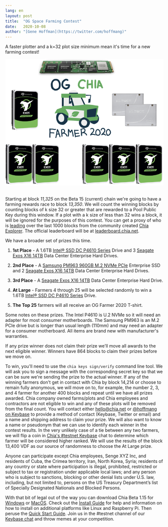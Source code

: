 ```yaml
---
lang: en
layout: post
title:  "OG Space Farming Contest"
date:   2020-10-08
author: "[Gene Hoffman](https://twitter.com/hoffmang)"
---
```


A faster plotter and a k=32 plot size minimum mean it's time for a new farming contest!

<center><img alt="OG Farmer Prizes" src="/assets/OG-Farmer.png"></center><br>

Starting at block *11,325* on the Beta 15 (current) chain we're going to have a farming rewards race to block *13,350*. We will count the winning blocks by counting blocks of k size 32 or greater that are rewarded to a Pool Public Key during this window. If a plot with a k size of less than 32 wins a block, it will be ignored for the purposes of this contest. You can get a proxy of who is [leading](https://www.chiaexplorer.com/charts/puzzlehashes) over the last 1000 blocks from the community created [Chia Explorer](https://www.chiaexplorer.com/). The official leaderboard will be at [leaderboard.chia.net](https://leaderboard.chia.net/).

We have a broader set of prizes this time.

1. **1st Place** - A 1.6TB [Intel® SSD DC P4610 Series](https://ark.intel.com/content/www/us/en/ark/products/140103/intel-ssd-dc-p4610-series-1-6tb-2-5in-pcie-3-1-x4-3d2-tlc.html) Drive and 3 [Seagate Exos X16 14TB](https://www.seagate.com/www-content/datasheets/pdfs/exos-x16-DS2011-3-2008US-en_US.pdf) Data Center Enterprise Hard Drives.

2. **2nd Place** -  A [Samsung PM963 960GB M.2 NVMe PCIe](https://www.samsung.com/semiconductor/global.semi.static/Samsung_PM963-1.pdf) Enterprise SSD and 2 [Seagate Exos X16 14TB](https://www.seagate.com/www-content/datasheets/pdfs/exos-x16-DS2011-3-2008US-en_US.pdf) Data Center Enterprise Hard Drives.

3. **3rd Place** -  A [Seagate Exos X16 14TB](https://www.seagate.com/www-content/datasheets/pdfs/exos-x16-DS2011-3-2008US-en_US.pdf) Data Center Enterprise Hard Drive.

4. **At Large** - Farmers 4 through 25 will be selected randomly to win a 1.6TB [Intel® SSD DC P4610 Series](https://ark.intel.com/content/www/us/en/ark/products/140103/intel-ssd-dc-p4610-series-1-6tb-2-5in-pcie-3-1-x4-3d2-tlc.html) Drive.

5. **The Top 25** farmers will all receive an OG Farmer 2020 T-shirt.

Some notes on these prizes. The Intel P4610 is U.2 NVMe so it will need an adapter for most consumer motherboards. The Samsung PM963 is an M.2 PCIe drive but is longer than usual length (110mm) and may need an adapter for a consumer motherboard. All items are brand new with manufacturer's warranties.

If any prize winner does not claim their prize we'll move all awards to the next eligible winner. Winners have 864 blocks to claim their prizes before we move on.

To win, you'll need to use the `chia keys sign/verify` command line tool. We will ask you to sign a message with the corresponding secret key so that we can be sure we're sending the prize to the actual winner. If any of the winning farmers don't get in contact with Chia by block 14,214 or choose to remain fully anonymous, we will move on to, for example, the number 2, 3, and 4 farmer for another 400 blocks and repeat until we have all prizes awarded. Chia company owned farms/plots and Chia employees and contractors are not eligible to win and any of these plots will be removed from the final count. You will contact either hello@chia.net or [@hoffmang on Keybase](https://keybase.io/hoffmang) to provide a method of contact (Keybase, Twitter or email) and a name and shipping address to claim your prize. We will also want to know a name or pseudonym that we can use to identify each winner in the contest results. In the very unlikely case of a tie between any two farmers, we will flip a coin in [Chia's #testnet Keybase](https://keybase.io/team/chia_network.public) chat to determine which farmer will be considered higher ranked. We will use the results of the block 13,400 VDF as our source of randomness to choose the At Large prize.

Anyone can participate except Chia employees, Senge XYZ Inc, and residents of Cuba, the Crimea territory, Iran, North Korea, Syria; residents of any country or state where participation is illegal, prohibited, restricted or subject to tax or registration under applicable local laws; and any person who is subject to sanctions, blocking or other denial lists under U.S. law, including, but not limited to, persons on the US Treasury Department’s list of Specially Designated Nationals and Blocked Persons.

With that bit of legal out of the way you can download Chia Beta 1.15 for [Windows](https://download.chia.net/beta-1.15-win64/ChiaSetup-0.1.15.exe) or [MacOS](https://download.chia.net/beta-1.15-macos/Chia-0.1.15.dmg). Check out the [Install Guide](https://github.com/Chia-Network/chia-blockchain/wiki/INSTALL) for help and information on how to install on additional platforms like Linux and Raspberry Pi. Then peruse the [Quick Start Guide](https://github.com/Chia-Network/chia-blockchain/wiki/Quick-Start-Guide). Join us in the #testnet channel of our [Keybase chat](https://keybase.io/team/chia_network.public) and throw memes at your competition.
